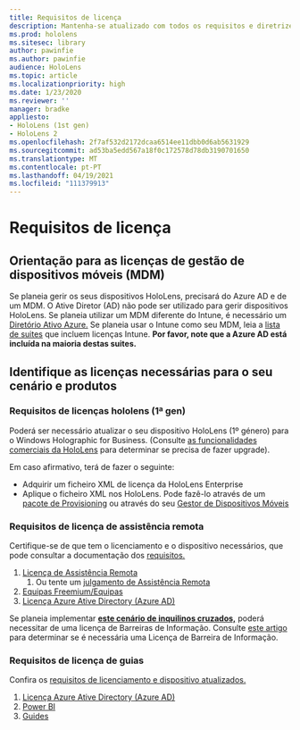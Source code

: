 ```yaml
---
title: Requisitos de licença
description: Mantenha-se atualizado com todos os requisitos e diretrizes de licenciamento necessários para a gestão de dispositivos móveis, HoloLens e Remote Assist.
ms.prod: hololens
ms.sitesec: library
author: pawinfie
ms.author: pawinfie
audience: HoloLens
ms.topic: article
ms.localizationpriority: high
ms.date: 1/23/2020
ms.reviewer: ''
manager: bradke
appliesto:
- HoloLens (1st gen)
- HoloLens 2
ms.openlocfilehash: 2f7af532d2172dcaa6514ee11dbb0d6ab5631929
ms.sourcegitcommit: ad53ba5edd567a18f0c172578d78db3190701650
ms.translationtype: MT
ms.contentlocale: pt-PT
ms.lasthandoff: 04/19/2021
ms.locfileid: "111379913"
---
```

# <a name="license-requirements"></a>Requisitos de licença

## <a name="mobile-device-management-mdm-licenses-guidance"></a>Orientação para as licenças de gestão de dispositivos móveis (MDM)

Se planeia gerir os seus dispositivos HoloLens, precisará do Azure AD e de um MDM. O Ative Diretor (AD) não pode ser utilizado para gerir dispositivos HoloLens.
Se planeia utilizar um MDM diferente do Intune, é necessário um [Diretório Ativo Azure.](https://docs.microsoft.com/azure/active-directory/fundamentals/active-directory-whatis)
Se planeia usar o Intune como seu MDM, leia a [lista de suites](https://docs.microsoft.com/intune/fundamentals/licenses) que incluem licenças Intune. **Por favor, note que a Azure AD está incluída na maioria destas suites.**

## <a name="identify-the-licenses-needed-for-your-scenario-and-products"></a>Identifique as licenças necessárias para o seu cenário e produtos

### <a name="hololens-1st-gen-licenses-requirements"></a>Requisitos de licenças hololens (1ª gen)

Poderá ser necessário atualizar o seu dispositivo HoloLens (1º género) para o Windows Holographic for Business. (Consulte [as funcionalidades comerciais da HoloLens](holoLens-commercial-features.md#feature-comparison-between-editions) para determinar se precisa de fazer upgrade).

 Em caso afirmativo, terá de fazer o seguinte:

- Adquirir um ficheiro XML de licença da HoloLens Enterprise
- Aplique o ficheiro XML nos HoloLens. Pode fazê-lo através de um [pacote de Provisioning](hololens-provisioning.md) ou através do seu [Gestor de Dispositivos Móveis](https://docs.microsoft.com/intune/configuration/holographic-upgrade)

### <a name="remote-assist-license-requirements"></a>Requisitos de licença de assistência remota

Certifique-se de que tem o licenciamento e o dispositivo necessários, que pode consultar a documentação dos [requisitos.](https://docs.microsoft.com/dynamics365/mixed-reality/remote-assist/requirements)

1. [Licença de Assistência Remota](https://docs.microsoft.com/dynamics365/mixed-reality/remote-assist/buy-and-deploy-remote-assist)
    1. Ou tente um [julgamento de Assistência Remota](https://docs.microsoft.com/dynamics365/mixed-reality/remote-assist/try-remote-assist)
1. [Equipas Freemium/Equipas](https://products.office.com/microsoft-teams/free)
1. [Licença Azure Ative Directory (Azure AD)](https://docs.microsoft.com/azure/active-directory/fundamentals/active-directory-whatis)

Se planeia implementar **[este cenário de inquilinos cruzados,](https://docs.microsoft.com/dynamics365/mixed-reality/remote-assist/cross-tenant-overview#scenario-2-leasing-services-to-other-tenants)** poderá necessitar de uma licença de Barreiras de Informação. Consulte [este artigo](https://docs.microsoft.com/dynamics365/mixed-reality/remote-assist/cross-tenant-licensing-implementation#step-1-determine-if-information-barriers-are-necessary) para determinar se é necessária uma Licença de Barreira de Informação.

### <a name="guides-license-requirements"></a>Requisitos de licença de guias

Confira os [requisitos de licenciamento e dispositivo atualizados.](https://docs.microsoft.com/dynamics365/mixed-reality/guides/requirements)

1. [Licença Azure Ative Directory (Azure AD)](https://docs.microsoft.com/azure/active-directory/fundamentals/active-directory-whatis)
1. [Power BI](https://powerbi.microsoft.com/desktop/)
1. [Guides](https://docs.microsoft.com/dynamics365/mixed-reality/guides/setup)
